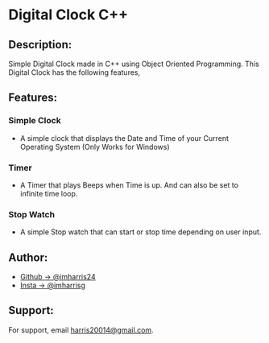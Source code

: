 # Digital Clock C++
## Description:
Simple Digital Clock made in C++ using Object Oriented Programming. This Digital Clock has the following features,
## Features:
### Simple Clock
- A simple clock that displays the Date and Time of your Current Operating System (Only Works for Windows)
### Timer
- A Timer that plays Beeps when Time is up. And can also be set to infinite time loop.
### Stop Watch
- A simple Stop watch that can start or stop time depending on user input.
## Author:
- [Github -> @imharris24](https://www.github.com/imharris24)
- [Insta -> @imharrisg](https://www.instagram.com/im_harrisg/)
## Support:
For support, email harris20014@gmail.com.
